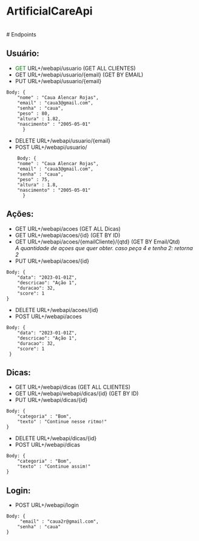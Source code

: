# ArtificialCareApi
<br>
# Endpoints

## Usuário:
- <font color="green">GET</font> URL+/webapi/usuario (GET ALL CLIENTES)
- GET URL+/webapi/usuario/{email} (GET BY EMAIL)
- PUT URL+/webapi/usuario/{email}
```
Body: {
	"nome" : "Caua Alencar Rojas",
	"email" : "caua3@gmail.com",
	"senha" : "caua",
	"peso" : 80,
	"altura" : 1.82,
	"nascimento" : "2005-05-01"
      }
```
- DELETE URL+/webapi/usuario/{email}
- POST URL+/webapi/usuario/
```
    Body: {
	"nome" : "Caua Alencar Rojas",
	"email" : "caua3@gmail.com",
	"senha" : "caua",
	"peso" : 75,
	"altura" : 1.8,
	"nascimento" : "2005-05-01"
      }
``` 
## Ações:
- GET URL+/webapi/acoes (GET ALL Dicas)
- GET URL+/webapi/acoes/{id} (GET BY ID)
- GET URL+/webapi/acoes/{emailCliente}/{qtd} (GET BY Email/Qtd) <br>
*A quantidade de açoes que quer obter. caso peça 4 e tenha 2: retorna 2*
- PUT URL+/webapi/acoes/{id}
```
Body: {
	"data": "2023-01-01Z",
	"descricao": "Ação 1",
	"duracao": 32,
	"score": 1
}
```
- DELETE URL+/webapi/acoes/{id}
- POST URL+/webapi/acoes
```
Body: {
	"data": "2023-01-01Z",
	"descricao": "Ação 1",
	"duracao": 32,
	"score": 1    
 }
 ```
## Dicas:
- GET URL+/webapi/dicas (GET ALL CLIENTES)
- GET URL+/webapi/webapi/dicas/{id} (GET BY ID)
- PUT URL+/webapi/dicas/{id}
```
Body: {
	"categoria" : "Bom",
	"texto" : "Continue nesse ritmo!"
}
```
- DELETE URL+/webapi/dicas/{id}
- POST URL+/webapi/dicas
```
Body: {
	"categoria" : "Bom",
	"texto" : "Continue assim!"
}
```

## Login: 
- POST URL+/webapi/login
```
Body: {
 	 "email" : "caua2r@gmail.com",
	"senha" : "caua"
}
```
